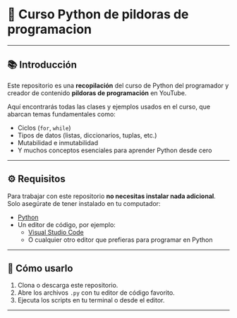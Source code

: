 # 🐍 Curso Python de pildoras de programacion

---

## 📚 Introducción

Este repositorio es una **recopilación** del curso de Python del programador y creador de contenido **pildoras de programación** en YouTube.

Aquí encontrarás todas las clases y ejemplos usados en el curso, que abarcan temas fundamentales como:

- Ciclos (`for`, `while`)
- Tipos de datos (listas, diccionarios, tuplas, etc.)
- Mutabilidad e inmutabilidad
- Y muchos conceptos esenciales para aprender Python desde cero

---

## ⚙️ Requisitos

Para trabajar con este repositorio **no necesitas instalar nada adicional**. Solo asegúrate de tener instalado en tu computador:

- [Python](https://www.python.org/downloads/)
- Un editor de código, por ejemplo:
  - [Visual Studio Code](https://code.visualstudio.com/)
  - O cualquier otro editor que prefieras para programar en Python

---

## 🚀 Cómo usarlo

1. Clona o descarga este repositorio.
2. Abre los archivos `.py` con tu editor de código favorito.
3. Ejecuta los scripts en tu terminal o desde el editor.

---


